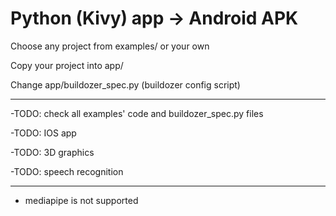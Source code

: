 # Python (Kivy) app -> Android APK

Choose any project from examples/ or your own

Copy your project into app/

Change app/buildozer_spec.py (buildozer config script)

---

-TODO: check all examples' code and buildozer_spec.py files

-TODO: IOS app

-TODO: 3D graphics

-TODO: speech recognition

---

- mediapipe is not supported

